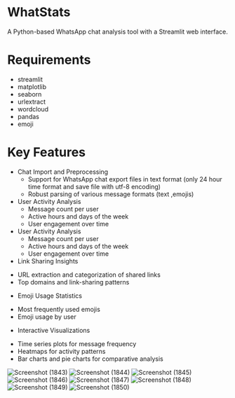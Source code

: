# WhatStats
A Python-based WhatsApp chat analysis tool with a Streamlit web interface.

# Requirements 
- streamlit
- matplotlib
- seaborn
- urlextract
- wordcloud
- pandas
- emoji

# Key Features
*  Chat Import and Preprocessing
   - Support for WhatsApp chat export files in text format (only 24 hour time format and save file with utf-8 encoding) 
   - Robust parsing of various message formats (text ,emojis)
*  User Activity Analysis
   - Message count per user
   - Active hours and days of the week
   - User engagement over time
*  User Activity Analysis
   - Message count per user
   - Active hours and days of the week
   - User engagement over time
*   Link Sharing Insights
   - URL extraction and categorization of shared links
   - Top domains and link-sharing patterns
*    Emoji Usage Statistics
   - Most frequently used emojis
   - Emoji usage by user
*   Interactive Visualizations
   - Time series plots for message frequency
   - Heatmaps for activity patterns
   - Bar charts and pie charts for comparative analysis

![Screenshot (1843)](https://github.com/user-attachments/assets/3b71697e-e149-4307-8887-af9fa732b7df)
![Screenshot (1844)](https://github.com/user-attachments/assets/5b78804d-0c7e-4162-adf6-02a94a218f34)
![Screenshot (1845)](https://github.com/user-attachments/assets/e8db2bce-0927-4e6f-9b54-b2b4986a7c75)
![Screenshot (1846)](https://github.com/user-attachments/assets/43836e58-3f14-456e-a9af-42ddece178eb)
![Screenshot (1847)](https://github.com/user-attachments/assets/db30c765-ddb0-4bf1-afc5-1db0412b8acb)
![Screenshot (1848)](https://github.com/user-attachments/assets/a506ad6f-2bfd-490b-971a-054920959f83)
![Screenshot (1849)](https://github.com/user-attachments/assets/cbddef70-3461-45c1-86e2-a654ca9d2e32)
![Screenshot (1850)](https://github.com/user-attachments/assets/66e9abc2-cbef-4814-97c8-b5d09ff08bbb)

           
